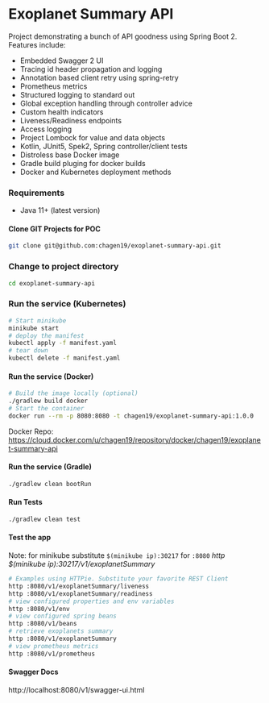 # Exoplanet Summary API
Project demonstrating a bunch of API goodness using Spring Boot 2.    
Features include:
* Embedded Swagger 2 UI
* Tracing id header propagation and logging
* Annotation based client retry using spring-retry
* Prometheus metrics
* Structured logging to standard out
* Global exception handling through controller advice
* Custom health indicators
* Liveness/Readiness endpoints
* Access logging
* Project Lombock for value and data objects
* Kotlin, JUnit5, Spek2, Spring controller/client tests
* Distroless base Docker image
* Gradle build pluging for docker builds
* Docker and Kubernetes deployment methods

### Requirements  
* Java 11+ (latest version)
  
#### Clone GIT Projects for POC  
```bash  
git clone git@github.com:chagen19/exoplanet-summary-api.git
```

### Change to project directory
```bash
cd exoplanet-summary-api
```

### Run the service (Kubernetes) 
```bash
# Start minikube
minikube start
# deploy the manifest
kubectl apply -f manifest.yaml 
# tear down
kubectl delete -f manifest.yaml
```

#### Run the service (Docker) 
```bash
# Build the image locally (optional)
./gradlew build docker
# Start the container
docker run --rm -p 8080:8080 -t chagen19/exoplanet-summary-api:1.0.0
```
Docker Repo: https://cloud.docker.com/u/chagen19/repository/docker/chagen19/exoplanet-summary-api
  
#### Run the service (Gradle) 
```bash
./gradlew clean bootRun
```  

#### Run Tests  
```bash
./gradlew clean test
```
 
#### Test the app 
Note: for minikube substitute `$(minikube ip):30217` for `:8080`
*http $(minikube ip):30217/v1/exoplanetSummary*
```bash  
# Examples using HTTPie. Substitute your favorite REST Client  
http :8080/v1/exoplanetSummary/liveness  
http :8080/v1/exoplanetSummary/readiness  
# view configured properties and env variables  
http :8080/v1/env  
# view configured spring beans  
http :8080/v1/beans  
# retrieve exoplanets summary  
http :8080/v1/exoplanetSummary  
# view prometheus metrics  
http :8080/v1/prometheus  
```  
  
#### Swagger Docs  
http://localhost:8080/v1/swagger-ui.html  
